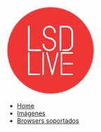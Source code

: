 ![logo](_media/lsdlogo.png ':size=70%')
* [Home](/)
* [Imágenes](images.md "LivePass - Imágenes")
* [Browsers soportados](browsers.md "LivePass - Versiones mínimas de Browser")